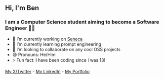 ## Hi, I'm Ben ##
### I am a Computer Science student aiming to become a Software Engineer 🧑‍💻  ###

- 🔭 I’m currently working on [Seneca](https://www.x.com/realSenecaApp)
- 🌱 I’m currently learning prompt engineering
- 👯 I’m looking to collaborate on any cool OSS projects
- 😄 Pronouns: He/Him
- ⚡ Fun fact: I have been coding since I was 13!

[My X/Twitter](https://www.x.com/BenMDev13) - [My LinkedIn](https://www.linkedin.com/in/benmaigur) - [My Portfolio](https://www.benmai.me)
